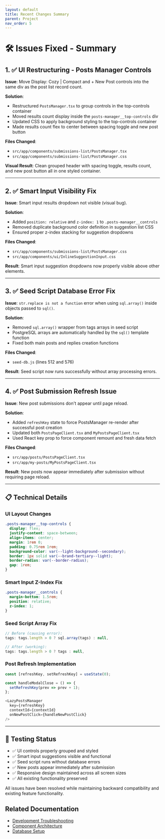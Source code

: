 ```yaml
---
layout: default
title: Recent Changes Summary
parent: Project
nav_order: 5
---
```


# 🛠️ Issues Fixed - Summary

## 1. ✅ UI Restructuring - Posts Manager Controls

**Issue**: Move Display: Cozy | Compact and + New Post controls into the same div as the post list record count.

**Solution**:

- Restructured `PostsManager.tsx` to group controls in the top-controls container
- Moved results count display inside the `posts-manager__top-controls` div
- Updated CSS to apply background styling to the top-controls container
- Made results count flex to center between spacing toggle and new post button

**Files Changed**:

- `src/app/components/submissions-list/PostsManager.tsx`
- `src/app/components/submissions-list/PostsManager.css`

**Visual Result**: Clean grouped header with spacing toggle, results count, and new post button all in one styled container.

---

## 2. ✅ Smart Input Visibility Fix

**Issue**: Smart input results dropdown not visible (visual bug).

**Solution**:

- Added `position: relative` and `z-index: 1` to `.posts-manager__controls`
- Removed duplicate background color definition in suggestion list CSS
- Ensured proper z-index stacking for suggestion dropdowns

**Files Changed**:

- `src/app/components/submissions-list/PostsManager.css`
- `src/app/components/ui/InlineSuggestionInput.css`

**Result**: Smart input suggestion dropdowns now properly visible above other elements.

---

## 3. ✅ Seed Script Database Error Fix

**Issue**: `str.replace is not a function` error when using `sql.array()` inside objects passed to `sql()`.

**Solution**:

- Removed `sql.array()` wrapper from tags arrays in seed script
- PostgreSQL arrays are automatically handled by the `sql()` template function
- Fixed both main posts and replies creation functions

**Files Changed**:

- `seed-db.js` (lines 512 and 576)

**Result**: Seed script now runs successfully without array processing errors.

---

## 4. ✅ Post Submission Refresh Issue

**Issue**: New post submissions don't appear until page reload.

**Solution**:

- Added `refreshKey` state to force PostsManager re-render after successful post creation
- Updated both `PostsPageClient.tsx` and `MyPostsPageClient.tsx`
- Used React key prop to force component remount and fresh data fetch

**Files Changed**:

- `src/app/posts/PostsPageClient.tsx`
- `src/app/my-posts/MyPostsPageClient.tsx`

**Result**: New posts now appear immediately after submission without requiring page reload.

---

## 📋 Technical Details

### UI Layout Changes

```css
.posts-manager__top-controls {
  display: flex;
  justify-content: space-between;
  align-items: center;
  margin: 1rem 0;
  padding: 0.75rem 1rem;
  background-color: var(--light-background--secondary);
  border: 1px solid var(--brand-tertiary--light);
  border-radius: var(--border-radius);
  gap: 1rem;
}
```

### Smart Input Z-Index Fix

```css
.posts-manager__controls {
  margin-bottom: 1.5rem;
  position: relative;
  z-index: 1;
}
```

### Seed Script Array Fix

```javascript
// Before (causing error):
tags: tags.length > 0 ? sql.array(tags) : null,

// After (working):
tags: tags.length > 0 ? tags : null,
```

### Post Refresh Implementation

```typescript
const [refreshKey, setRefreshKey] = useState(0);

const handleModalClose = () => {
  setRefreshKey(prev => prev + 1);
};

<LazyPostsManager
  key={refreshKey}
  contextId={contextId}
  onNewPostClick={handleNewPostClick}
/>
```

---

## 🧪 Testing Status

- ✅ UI controls properly grouped and styled
- ✅ Smart input suggestions visible and functional
- ✅ Seed script runs without database errors
- ✅ New posts appear immediately after submission
- ✅ Responsive design maintained across all screen sizes
- ✅ All existing functionality preserved

All issues have been resolved while maintaining backward compatibility and existing feature functionality.

## Related Documentation

- [Development Troubleshooting](../development/troubleshooting.html)
- [Component Architecture](../architecture/components.html)
- [Database Setup](../database/index.html)
